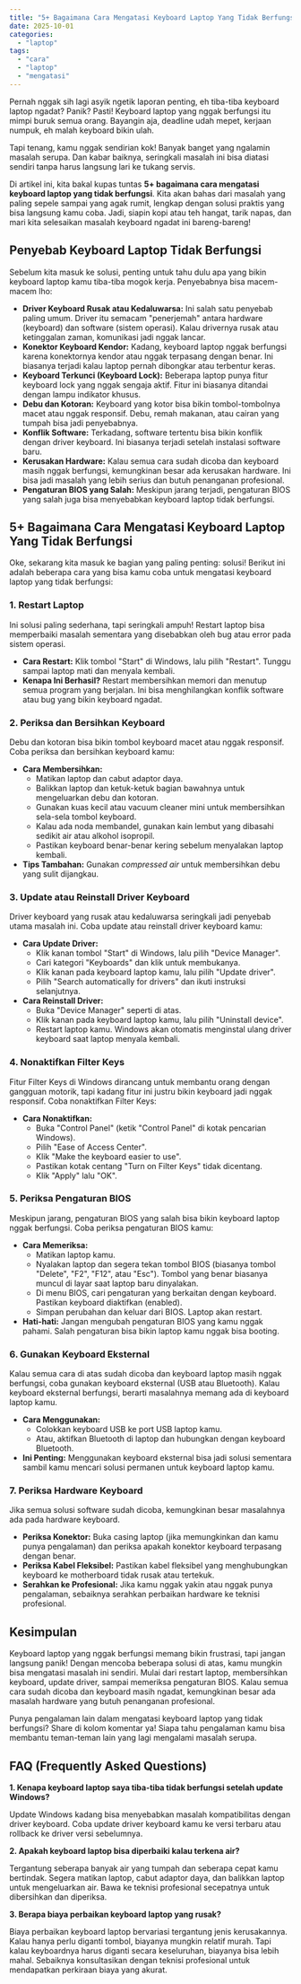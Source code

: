 ```yaml
---
title: "5+ Bagaimana Cara Mengatasi Keyboard Laptop Yang Tidak Berfungsi"
date: 2025-10-01
categories: 
  - "laptop"
tags: 
  - "cara"
  - "laptop"
  - "mengatasi"
---
```


Pernah nggak sih lagi asyik ngetik laporan penting, eh tiba-tiba keyboard laptop ngadat? Panik? Pasti! Keyboard laptop yang nggak berfungsi itu mimpi buruk semua orang. Bayangin aja, deadline udah mepet, kerjaan numpuk, eh malah keyboard bikin ulah.

Tapi tenang, kamu nggak sendirian kok! Banyak banget yang ngalamin masalah serupa. Dan kabar baiknya, seringkali masalah ini bisa diatasi sendiri tanpa harus langsung lari ke tukang servis.

Di artikel ini, kita bakal kupas tuntas **5+ bagaimana cara mengatasi keyboard laptop yang tidak berfungsi**. Kita akan bahas dari masalah yang paling sepele sampai yang agak rumit, lengkap dengan solusi praktis yang bisa langsung kamu coba. Jadi, siapin kopi atau teh hangat, tarik napas, dan mari kita selesaikan masalah keyboard ngadat ini bareng-bareng!

## Penyebab Keyboard Laptop Tidak Berfungsi

Sebelum kita masuk ke solusi, penting untuk tahu dulu apa yang bikin keyboard laptop kamu tiba-tiba mogok kerja. Penyebabnya bisa macem-macem lho:

- **Driver Keyboard Rusak atau Kedaluwarsa:** Ini salah satu penyebab paling umum. Driver itu semacam "penerjemah" antara hardware (keyboard) dan software (sistem operasi). Kalau drivernya rusak atau ketinggalan zaman, komunikasi jadi nggak lancar.
- **Konektor Keyboard Kendor:** Kadang, keyboard laptop nggak berfungsi karena konektornya kendor atau nggak terpasang dengan benar. Ini biasanya terjadi kalau laptop pernah dibongkar atau terbentur keras.
- **Keyboard Terkunci (Keyboard Lock):** Beberapa laptop punya fitur keyboard lock yang nggak sengaja aktif. Fitur ini biasanya ditandai dengan lampu indikator khusus.
- **Debu dan Kotoran:** Keyboard yang kotor bisa bikin tombol-tombolnya macet atau nggak responsif. Debu, remah makanan, atau cairan yang tumpah bisa jadi penyebabnya.
- **Konflik Software:** Terkadang, software tertentu bisa bikin konflik dengan driver keyboard. Ini biasanya terjadi setelah instalasi software baru.
- **Kerusakan Hardware:** Kalau semua cara sudah dicoba dan keyboard masih nggak berfungsi, kemungkinan besar ada kerusakan hardware. Ini bisa jadi masalah yang lebih serius dan butuh penanganan profesional.
- **Pengaturan BIOS yang Salah:** Meskipun jarang terjadi, pengaturan BIOS yang salah juga bisa menyebabkan keyboard laptop tidak berfungsi.

## 5+ Bagaimana Cara Mengatasi Keyboard Laptop Yang Tidak Berfungsi

Oke, sekarang kita masuk ke bagian yang paling penting: solusi! Berikut ini adalah beberapa cara yang bisa kamu coba untuk mengatasi keyboard laptop yang tidak berfungsi:

### 1\. Restart Laptop

Ini solusi paling sederhana, tapi seringkali ampuh! Restart laptop bisa memperbaiki masalah sementara yang disebabkan oleh bug atau error pada sistem operasi.

- **Cara Restart:** Klik tombol "Start" di Windows, lalu pilih "Restart". Tunggu sampai laptop mati dan menyala kembali.
- **Kenapa Ini Berhasil?** Restart membersihkan memori dan menutup semua program yang berjalan. Ini bisa menghilangkan konflik software atau bug yang bikin keyboard ngadat.

### 2\. Periksa dan Bersihkan Keyboard

Debu dan kotoran bisa bikin tombol keyboard macet atau nggak responsif. Coba periksa dan bersihkan keyboard kamu:

- **Cara Membersihkan:**
    - Matikan laptop dan cabut adaptor daya.
    - Balikkan laptop dan ketuk-ketuk bagian bawahnya untuk mengeluarkan debu dan kotoran.
    - Gunakan kuas kecil atau vacuum cleaner mini untuk membersihkan sela-sela tombol keyboard.
    - Kalau ada noda membandel, gunakan kain lembut yang dibasahi sedikit air atau alkohol isopropil.
    - Pastikan keyboard benar-benar kering sebelum menyalakan laptop kembali.
- **Tips Tambahan:** Gunakan _compressed air_ untuk membersihkan debu yang sulit dijangkau.

### 3\. Update atau Reinstall Driver Keyboard

Driver keyboard yang rusak atau kedaluwarsa seringkali jadi penyebab utama masalah ini. Coba update atau reinstall driver keyboard kamu:

- **Cara Update Driver:**
    - Klik kanan tombol "Start" di Windows, lalu pilih "Device Manager".
    - Cari kategori "Keyboards" dan klik untuk membukanya.
    - Klik kanan pada keyboard laptop kamu, lalu pilih "Update driver".
    - Pilih "Search automatically for drivers" dan ikuti instruksi selanjutnya.
- **Cara Reinstall Driver:**
    - Buka "Device Manager" seperti di atas.
    - Klik kanan pada keyboard laptop kamu, lalu pilih "Uninstall device".
    - Restart laptop kamu. Windows akan otomatis menginstal ulang driver keyboard saat laptop menyala kembali.

### 4\. Nonaktifkan Filter Keys

Fitur Filter Keys di Windows dirancang untuk membantu orang dengan gangguan motorik, tapi kadang fitur ini justru bikin keyboard jadi nggak responsif. Coba nonaktifkan Filter Keys:

- **Cara Nonaktifkan:**
    - Buka "Control Panel" (ketik "Control Panel" di kotak pencarian Windows).
    - Pilih "Ease of Access Center".
    - Klik "Make the keyboard easier to use".
    - Pastikan kotak centang "Turn on Filter Keys" tidak dicentang.
    - Klik "Apply" lalu "OK".

### 5\. Periksa Pengaturan BIOS

Meskipun jarang, pengaturan BIOS yang salah bisa bikin keyboard laptop nggak berfungsi. Coba periksa pengaturan BIOS kamu:

- **Cara Memeriksa:**
    - Matikan laptop kamu.
    - Nyalakan laptop dan segera tekan tombol BIOS (biasanya tombol "Delete", "F2", "F12", atau "Esc"). Tombol yang benar biasanya muncul di layar saat laptop baru dinyalakan.
    - Di menu BIOS, cari pengaturan yang berkaitan dengan keyboard. Pastikan keyboard diaktifkan (enabled).
    - Simpan perubahan dan keluar dari BIOS. Laptop akan restart.
- **Hati-hati:** Jangan mengubah pengaturan BIOS yang kamu nggak pahami. Salah pengaturan bisa bikin laptop kamu nggak bisa booting.

### 6\. Gunakan Keyboard Eksternal

Kalau semua cara di atas sudah dicoba dan keyboard laptop masih nggak berfungsi, coba gunakan keyboard eksternal (USB atau Bluetooth). Kalau keyboard eksternal berfungsi, berarti masalahnya memang ada di keyboard laptop kamu.

- **Cara Menggunakan:**
    - Colokkan keyboard USB ke port USB laptop kamu.
    - Atau, aktifkan Bluetooth di laptop dan hubungkan dengan keyboard Bluetooth.
- **Ini Penting:** Menggunakan keyboard eksternal bisa jadi solusi sementara sambil kamu mencari solusi permanen untuk keyboard laptop kamu.

### 7\. Periksa Hardware Keyboard

Jika semua solusi software sudah dicoba, kemungkinan besar masalahnya ada pada hardware keyboard.

- **Periksa Konektor:** Buka casing laptop (jika memungkinkan dan kamu punya pengalaman) dan periksa apakah konektor keyboard terpasang dengan benar.
- **Periksa Kabel Fleksibel:** Pastikan kabel fleksibel yang menghubungkan keyboard ke motherboard tidak rusak atau tertekuk.
- **Serahkan ke Profesional:** Jika kamu nggak yakin atau nggak punya pengalaman, sebaiknya serahkan perbaikan hardware ke teknisi profesional.

## Kesimpulan

Keyboard laptop yang nggak berfungsi memang bikin frustrasi, tapi jangan langsung panik! Dengan mencoba beberapa solusi di atas, kamu mungkin bisa mengatasi masalah ini sendiri. Mulai dari restart laptop, membersihkan keyboard, update driver, sampai memeriksa pengaturan BIOS. Kalau semua cara sudah dicoba dan keyboard masih ngadat, kemungkinan besar ada masalah hardware yang butuh penanganan profesional.

Punya pengalaman lain dalam mengatasi keyboard laptop yang tidak berfungsi? Share di kolom komentar ya! Siapa tahu pengalaman kamu bisa membantu teman-teman lain yang lagi mengalami masalah serupa.

## FAQ (Frequently Asked Questions)

**1\. Kenapa keyboard laptop saya tiba-tiba tidak berfungsi setelah update Windows?**

Update Windows kadang bisa menyebabkan masalah kompatibilitas dengan driver keyboard. Coba update driver keyboard kamu ke versi terbaru atau rollback ke driver versi sebelumnya.

**2\. Apakah keyboard laptop bisa diperbaiki kalau terkena air?**

Tergantung seberapa banyak air yang tumpah dan seberapa cepat kamu bertindak. Segera matikan laptop, cabut adaptor daya, dan balikkan laptop untuk mengeluarkan air. Bawa ke teknisi profesional secepatnya untuk dibersihkan dan diperiksa.

**3\. Berapa biaya perbaikan keyboard laptop yang rusak?**

Biaya perbaikan keyboard laptop bervariasi tergantung jenis kerusakannya. Kalau hanya perlu diganti tombol, biayanya mungkin relatif murah. Tapi kalau keyboardnya harus diganti secara keseluruhan, biayanya bisa lebih mahal. Sebaiknya konsultasikan dengan teknisi profesional untuk mendapatkan perkiraan biaya yang akurat.
